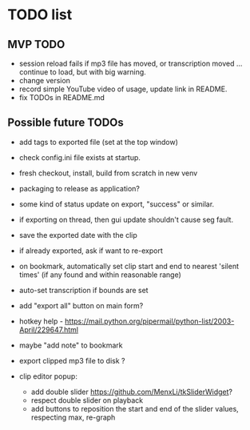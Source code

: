 # TODO list

## MVP TODO

* session reload fails if mp3 file has moved, or transcription moved ... continue to load, but with big warning.
* change version
* record simple YouTube video of usage, update link in README.
* fix TODOs in README.md

## Possible future TODOs

* add tags to exported file (set at the top window)
* check config.ini file exists at startup.
* fresh checkout, install, build from scratch in new venv

* packaging to release as application?
* some kind of status update on export, "success" or similar.
* if exporting on thread, then gui update shouldn't cause seg fault.
* save the exported date with the clip
* if already exported, ask if want to re-export
* on bookmark, automatically set clip start and end to nearest 'silent times' (if any found and within reasonable range)
* auto-set transcription if bounds are set
* add "export all" button on main form?

* hotkey help - https://mail.python.org/pipermail/python-list/2003-April/229647.html
* maybe "add note" to bookmark
* export clipped mp3 file to disk ?
* clip editor popup:
  * add double slider https://github.com/MenxLi/tkSliderWidget?
  * respect double slider on playback
  * add buttons to reposition the start and end of the slider values, respecting max, re-graph

